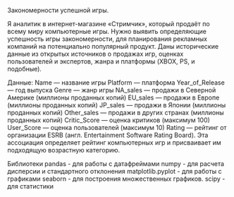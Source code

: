 Закономерности успешной игры.

Я аналитик в интернет-магазине «Стримчик», который продаёт по всему миру компьютерные игры. Нужно выявить определяющие успешность игры закономерности, для планирования рекламных компаний на потенциально популярный продукт. Даны исторические данные из открытых источников о продажах игр, оценках пользователей и экспертов, жанра и платформы (XBOX, PS, и подобные).

Данные:
Name — название игры
Platform — платформа
Year_of_Release — год выпуска
Genre — жанр игры
NA_sales — продажи в Северной Америке (миллионы проданных копий)
EU_sales — продажи в Европе (миллионы проданных копий)
JP_sales — продажи в Японии (миллионы проданных копий)
Other_sales — продажи в других странах (миллионы проданных копий)
Critic_Score — оценка критиков (максимум 100)
User_Score — оценка пользователей (максимум 10)
Rating — рейтинг от организации ESRB (англ. Entertainment Software Rating Board). Эта ассоциация определяет рейтинг компьютерных игр и присваивает им подходящую возрастную категорию.

Библиотеки
pandas - для работы с датафреймами
numpy - для расчета дисперсии и стандартного отклонения
matplotlib.pyplot - для работы с графиками
seaborn - для построения множественных графиков.
scipy - для статистики

